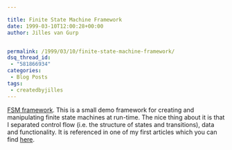 ```yaml
---

title: Finite State Machine Framework
date: 1999-03-10T12:00:28+00:00
author: Jilles van Gurp


permalink: /1999/03/10/finite-state-machine-framework/
dsq_thread_id:
 - "581866934"
categories:
 - Blog Posts
tags:
 - createdbyjilles
---
```

[FSM framework](https://www.jillesvangurp.com/static/FSMCodeExamples.zip). This is a small demo framework for creating and manipulating finite state machines at run-time. The nice thing about it is that I separated control flow (i.e. the structure of states and transitions), data and functionality. It is referenced in one of my first articles which you can find [here](/publications.html).